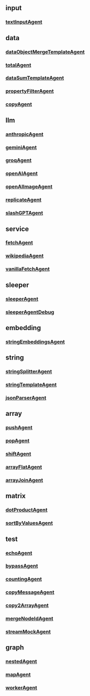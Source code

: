 ## input
### [textInputAgent](./input/textInputAgent.md)

## data
### [dataObjectMergeTemplateAgent](./data/dataObjectMergeTemplateAgent.md)
### [totalAgent](./data/totalAgent.md)
### [dataSumTemplateAgent](./data/dataSumTemplateAgent.md)
### [propertyFilterAgent](./data/propertyFilterAgent.md)
### [copyAgent](./data/copyAgent.md)

## llm
### [anthropicAgent](./llm/anthropicAgent.md)
### [geminiAgent](./llm/geminiAgent.md)
### [groqAgent](./llm/groqAgent.md)
### [openAIAgent](./llm/openAIAgent.md)
### [openAIImageAgent](./llm/openAIImageAgent.md)
### [replicateAgent](./llm/replicateAgent.md)
### [slashGPTAgent](./llm/slashGPTAgent.md)

## service
### [fetchAgent](./service/fetchAgent.md)
### [wikipediaAgent](./service/wikipediaAgent.md)
### [vanillaFetchAgent](./service/vanillaFetchAgent.md)

## sleeper
### [sleeperAgent](./sleeper/sleeperAgent.md)
### [sleeperAgentDebug](./sleeper/sleeperAgentDebug.md)

## embedding
### [stringEmbeddingsAgent](./embedding/stringEmbeddingsAgent.md)

## string
### [stringSplitterAgent](./string/stringSplitterAgent.md)
### [stringTemplateAgent](./string/stringTemplateAgent.md)
### [jsonParserAgent](./string/jsonParserAgent.md)

## array
### [pushAgent](./array/pushAgent.md)
### [popAgent](./array/popAgent.md)
### [shiftAgent](./array/shiftAgent.md)
### [arrayFlatAgent](./array/arrayFlatAgent.md)
### [arrayJoinAgent](./array/arrayJoinAgent.md)

## matrix
### [dotProductAgent](./matrix/dotProductAgent.md)
### [sortByValuesAgent](./matrix/sortByValuesAgent.md)

## test
### [echoAgent](./test/echoAgent.md)
### [bypassAgent](./test/bypassAgent.md)
### [countingAgent](./test/countingAgent.md)
### [copyMessageAgent](./test/copyMessageAgent.md)
### [copy2ArrayAgent](./test/copy2ArrayAgent.md)
### [mergeNodeIdAgent](./test/mergeNodeIdAgent.md)
### [streamMockAgent](./test/streamMockAgent.md)

## graph
### [nestedAgent](./graph/nestedAgent.md)
### [mapAgent](./graph/mapAgent.md)
### [workerAgent](./graph/workerAgent.md)
